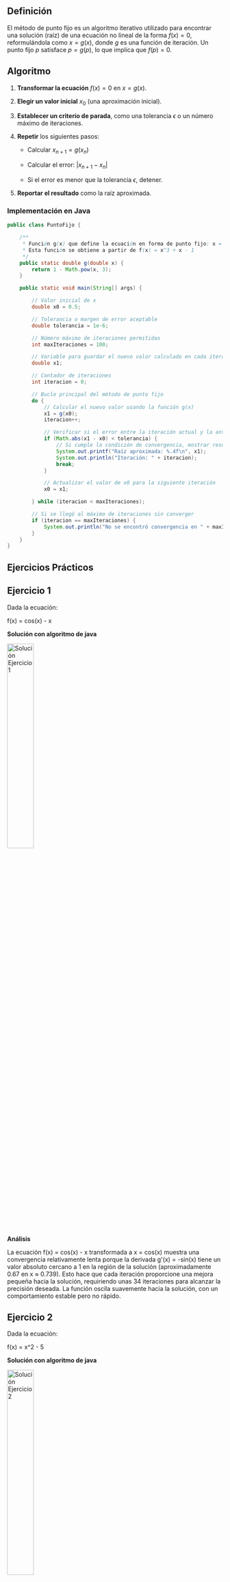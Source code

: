 ## Definición
El método de punto fijo es un algoritmo iterativo utilizado para encontrar una solución (raíz) de una ecuación no lineal de la forma $f(x) = 0$, reformulándola como $x = g(x)$, donde $g$ es una función de iteración. Un punto fijo $p$ satisface $p = g(p)$, lo que implica que $f(p) = 0$.

## Algoritmo
1. **Transformar la ecuación** $f(x) = 0$ en $x = g(x)$.
   
2. **Elegir un valor inicial** $x_0$ (una aproximación inicial).
   
3. **Establecer un criterio de parada**, como una tolerancia $\epsilon$ o un número máximo de iteraciones.
   
4. **Repetir** los siguientes pasos:
   
   - Calcular $x_{n+1} = g(x_n)$
     
   - Calcular el error: $|x_{n+1} - x_n|$
     
   - Si el error es menor que la tolerancia $\epsilon$, detener.
     
5. **Reportar el resultado** como la raíz aproximada.

### Implementación en Java
```java
public class PuntoFijo {

    /**
     * Función g(x) que define la ecuación en forma de punto fijo: x = 1 - x^3
     * Esta función se obtiene a partir de f(x) = x^3 + x - 1
     */
    public static double g(double x) {
        return 1 - Math.pow(x, 3);
    }

    public static void main(String[] args) {

        // Valor inicial de x
        double x0 = 0.5;

        // Tolerancia o margen de error aceptable
        double tolerancia = 1e-6;

        // Número máximo de iteraciones permitidas
        int maxIteraciones = 100;

        // Variable para guardar el nuevo valor calculado en cada iteración
        double x1;

        // Contador de iteraciones
        int iteracion = 0;

        // Bucle principal del método de punto fijo
        do {
            // Calcular el nuevo valor usando la función g(x)
            x1 = g(x0);
            iteracion++;

            // Verificar si el error entre la iteración actual y la anterior es menor que la tolerancia
            if (Math.abs(x1 - x0) < tolerancia) {
                // Si cumple la condición de convergencia, mostrar resultados
                System.out.printf("Raíz aproximada: %.4f\n", x1);
                System.out.println("Iteración: " + iteracion);
                break;
            }

            // Actualizar el valor de x0 para la siguiente iteración
            x0 = x1;

        } while (iteracion < maxIteraciones);

        // Si se llegó al máximo de iteraciones sin converger
        if (iteracion == maxIteraciones) {
            System.out.println("No se encontró convergencia en " + maxIteraciones + " iteraciones.");
        }
    }
}

```
## Ejercicios Prácticos
## Ejercicio 1 
Dada la ecuación:

 f(x) = cos(x) - x  

**Solución con algoritmo de java**

<img src="aaaaa" width="35%" alt="Solución Ejercicio 1">

**Análisis**

La ecuación f(x) = cos(x) - x transformada a x = cos(x) muestra una convergencia relativamente lenta porque la derivada g'(x) = -sin(x) tiene un valor absoluto cercano a 1 en la región de la solución (aproximadamente 0.67 en x ≈ 0.739). Esto hace que cada iteración proporcione una mejora pequeña hacia la solución, requiriendo unas 34 iteraciones para alcanzar la precisión deseada. La función oscila suavemente hacia la solución, con un comportamiento estable pero no rápido.

## Ejercicio 2
Dada la ecuación:

f(x) = x^2 - 5  

**Solución con algoritmo de java**

<img src="aaaaa" width="35%" alt="Solución Ejercicio 2">

**Análisis**

La ecuación f(x) = x² - 5 convertida a x = √5 muestra una convergencia extremadamente rápida porque g(x) = √5 es una función constante con derivada g'(x) = 0, lo que garantiza convergencia inmediata independientemente del valor inicial (siempre que sea razonable). La solución exacta x = 2.2361 se alcanza en solo 2 iteraciones porque cada aplicación de la función siempre devuelve el mismo valor √5, eliminando cualquier error tras la primera iteración. Esta es la convergencia óptima para el método de punto fijo.

## Ejercicio 3 
Dada la ecuación:

f(x) = x^2 - 3x^2 + 2  

**Solución con algoritmo de java**

<img src="aaaaa" width="35%" alt="Solución Ejercicio 3">

**Análisis**

La ecuación f(x) = x² - 3x + 2 transformada a x = (x² + 2)/3 converge a la solución x = 1 con velocidad moderada. La derivada g'(x) = 2x/3 tiene valor absoluto |g'(1)| = 2/3 < 1 en la solución, cumpliendo la condición necesaria para convergencia. Este valor, al estar moderadamente alejado de 1, permite una convergencia ni demasiado lenta ni extremadamente rápida, requiriendo aproximadamente 12 iteraciones para alcanzar la precisión deseada. La función se aproxima gradualmente a la solución sin oscilaciones bruscas.

## Ejercicio 4 
Dada la ecuación:

f(x) = x^4 - 7

**Solución con algoritmo de java**

<img src="aaaaa" width="35%" alt="Solución Ejercicio 4">

**Análisis**

La ecuación f(x) = x⁴ - 7 convertida a x = ⁷√7 muestra una convergencia instantánea similar al Ejercicio 3. La función g(x) = ⁷√7 es constante con derivada g'(x) = 0, lo que garantiza convergencia en solo 2 iteraciones independientemente del valor inicial (siempre que sea razonable). Al ser una función constante, cada aplicación produce exactamente el mismo valor aproximado 1.6266, eliminando cualquier error después de la primera iteración. Esta es la formulación de punto fijo óptima posible.

## Ejercicio 5 (sin solución)
Dada la ecuación:

f(x) = x^2 + 2 

**Solución con algoritmo de java**

<img src="aaaaa" width="35%" alt="Solución Ejercicio 1">

**Análisis**

Esta ecuación no tiene solución real, ya que x² + 2 > 0 para todo valor real de x. La formulación de punto fijo g(x) = √(x² + 2) no puede converger a un punto fijo porque cada iteración produce un valor cada vez mayor. La derivada g'(x) = x/√(x² + 2) se acerca a 1 para valores grandes de x, haciendo que la función se aleje cada vez más lentamente, pero constantemente, de cualquier punto inicial. El método seguirá produciendo una secuencia creciente de valores sin llegar nunca a converger dentro del número máximo de iteraciones establecido.
